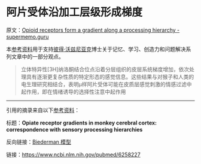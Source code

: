# 阿片受体沿加工层级形成梯度

原文：[Opioid receptors form a gradient along a processing hierarchy - supermemo.guru](https://supermemo.guru/wiki/Opioid_receptors_form_a_gradient_along_a_processing_hierarchy)

本[参考资料](https://supermemo.guru/wiki/References)用于支持[彼得·沃兹尼亚克](https://supermemo.guru/wiki/Piotr_Wozniak)博士关于记忆、学习、创造力和问题解决系列文章中的一部分观点。 

> 立体特异性[3H]纳洛酮结合位点沿着分层组织的皮层系统梯度增加，依次处理具有逐渐更复杂性质的特定形态的感觉信息。这些结果与对猴子和人类的电生理研究相结合，表明μ样阿片受体可能在皮质层感觉刺激的情感过滤中起作用，即在情绪诱导的选择性注意中起作用

------

引用的摘录来自以下[参考资料](https://supermemo.guru/wiki/References)：

标题：**Opiate receptor gradients in monkey cerebral cortex: correspondence with sensory processing hierarchies**

反向链接：[Biederman 模型](https://supermemo.guru/wiki/Biederman_model)

链接：https://www.ncbi.nlm.nih.gov/pubmed/6258227